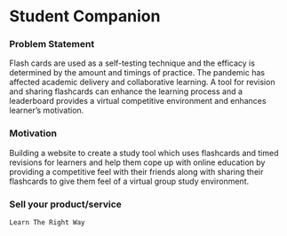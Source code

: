 # Student Companion

### Problem Statement

Flash cards are used as a self-testing technique and the efficacy is determined by the amount and timings of practice. The pandemic has affected academic delivery and collaborative learning. A tool for revision and sharing flashcards can enhance the learning process and a leaderboard provides a virtual competitive environment and enhances learner’s motivation.

### Motivation

Building a website to create a study tool which uses flashcards and timed revisions for learners and help them cope up with online education by providing a competitive feel with their friends along with sharing their flashcards to give them feel of a virtual group study environment.

### Sell your product/service
`Learn The Right Way`
